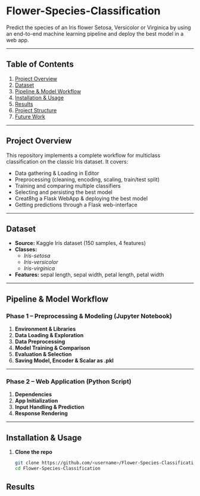 # Flower-Species-Classification

Predict the species of an Iris flower Setosa, Versicolor or Virginica by using an end-to-end machine learning pipeline and deploy the best model in a web app.

---

## Table of Contents

1. [Project Overview](#project-overview)  
2. [Dataset](#dataset)  
3. [Pipeline & Model Workflow](#pipeline--model-workflow)  
4. [Installation & Usage](#installation--usage)
5. [Results](#results)  
6. [Project Structure](#project-structure)  
7. [Future Work](#future-work)  

---

## Project Overview

This repository implements a complete workflow for multiclass classification on the classic Iris dataset. It covers:

- Data gathering & Loading in Editor  
- Preprocessing (cleaning, encoding, scaling, train/test split)  
- Training and comparing multiple classifiers  
- Selecting and persisting the best model
- Creat8hg a Flask WebApp & deploying the best model
- Getting predictions through a Flask web-interface  

---

## Dataset

- **Source:** Kaggle Iris dataset (150 samples, 4 features)  
- **Classes:**  
  - *Iris-setosa*  
  - *Iris-versicolor*  
  - *Iris-virginica*  
- **Features:** sepal length, sepal width, petal length, petal width  

---

## Pipeline & Model Workflow

### Phase 1 – Preprocessing & Modeling (Jupyter Notebook)

1. **Environment & Libraries**
2. **Data Loading & Exploration**
3. **Data Preprocessing**
4. **Model Training & Comparison**  
5. **Evaluation & Selection**  
6. **Saving Model, Encoder & Scalar as .pkl**
   
---

### Phase 2 – Web Application (Python Script)

1. **Dependencies**
2. **App Initialization**  
3. **Input Handling & Prediction**  
4. **Response Rendering**  
   
---

## Installation & Usage

1. **Clone the repo**  
   ```bash
   git clone https://github.com/<username>/Flower-Species-Classification.git
   cd Flower-Species-Classification

## Results
